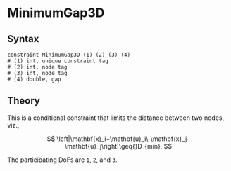 # MinimumGap3D

## Syntax

```text
constraint MinimumGap3D (1) (2) (3) (4)
# (1) int, unique constraint tag
# (2) int, node tag
# (3) int, node tag
# (4) double, gap
```

## Theory

This is a conditional constraint that limits the distance between two nodes, viz.,

$$
\left|\mathbf{x}_i+\mathbf{u}_i\-\mathbf{x}_j-\mathbf{u}_j\right|\geq{}D_{min}.
$$

The participating DoFs are `1`, `2`, and `3`.
